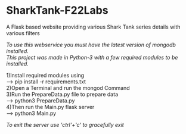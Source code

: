 # SharkTank-F22Labs
A Flask based website providing various Shark Tank series details with various filters

*To use this webservice you must have the latest version of mongodb installed.*<br>
*This project was made in Python-3 with a few required modules to be installed.*


1)Install required modules using <br>
--> pip install -r requirements.txt <br>
2)Open a Terminal and run the mongod Command <br>
3)Run the PrepareData.py file to prepare data <br>
--> python3 PrepareData.py <br>
4)Then run the Main.py flask server <br>
--> python3 Main.py <br>

*To exit the server use 'ctrl'+'c' to gracefully exit* <br>

